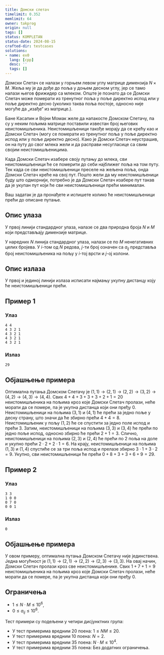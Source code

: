 ```yaml
---
title: Домски слетач
timelimit: 0.352
memlimit: 64
owner: takprog
origin: null
tags: []
status: KOMPLETAN
status-date: 2024-08-15
crafted-dir: testcases
solutions:
- name: ex0
  lang: [cpp]
  desc: ''
  tags: []
---
```


Домски Слетач се налази у горњем левом углу матрице димензија $N \times M$. Жеља му је да дође до поља у доњем десном углу, јер се тамо налази његов фрижидер са млеком. Опште је познато да се Домски Слетач може померати из тренутног поља у поље директно испод или у поље директно десно (уколико таква поља постоје, односно није могуће да „изађе“ из матрице.).

Бане Касапин и Војни Момак желе да напакосте Домском Слетачу, па су у неким пољима матрице поставили известан број његових неистомишљеника. Неистомишљеници такође морају да се крећу као и Домски Слетач (могу се померати из тренутног поља у поље директно испод или у поље директно десно). Како је Домски Слетач неустрашив, он на путу до свог млека жели и да расправи несугласице са свим својим неистомишљеницима.

Када Домски Слетач изабере своју путању до млека, сви неистомишљеници ће се померити до себи најближег поља на том путу. Тек када се сви неистомишљеници преселе на жељена поља, онда Домски Слетач креће на свој пут. Пошто жели да му неистомишљеници буду што одморнији, потребно је да Домски Слетач изабере пут такав да је укупан пут који ће сви неистомишљеници прећи минималан.

Ваш задатак је да пронађете и испишете колико ће неистомишљеници прећи до описане путање.

## Опис улаза

У првој линији стандардног улаза, налазе се два природна броја $N$ и $M$ који представљају димензије матрице.

У наредних $N$ линија стандардног улаза, налази се по $M$ ненегативних целих бројева. У $i$-том од $N$ редова, $j$-ти број означен са $a_{ij}$ представља број неистомишљеника на пољу у $i$-тој врсти и $j$-ој колони. 

## Опис излаза

У првој и јединој линији излаза исписати најмању укупну дистанцу коју ће неистомишљеници прећи.

## Пример 1


### Улаз


```
4 4 
4 3 2 1
4 3 2 1
4 3 2 1
4 3 2 1
```



### Излаз


```
29
```

## Објашњење примера

Оптимална путања Домском Слетачу је $(1,1)\rightarrow (2, 1) \rightarrow (2, 2) \rightarrow (3, 2) \rightarrow (4, 2) \rightarrow (4, 3) \rightarrow (4, 4)$. Свих $4+4+3+3+3+2+1=20$ неистомишљеника на пољима кроз које Домски Слетач пролази, неће морати да се помере, па је укупна дистанца који они пређу $0$. Неистомишљеници на пољима $(3, 1)$ и $(4, 1)$ ће прећи за једно поље у десну страну, што значи да ће збирно прећи $4+4 = 8$. Неистомишљеник у пољу $(1,2)$ ће се спустити за једно поле испод и прећи $3$. Затим, неистомишљеници на пољима $(3, 3)$ и $(3, 4)$ ће прећи по једно поље испод, односно збирно ће прећи $2 + 1 = 3$. Слично, неистомишљеници на пољима $(2, 3)$ и $(2, 4)$ ће прећи по $2$ поља на доле и укупно прећи $2\cdot 2 + 2\cdot1 = 6$. На крају, неистомишљеници на пољима $(1, 3)$ и $(1, 4 )$ спустиће се за три поља испод и прелазе збирно $3\cdot 1 + 3\cdot 2 = 9$. Укупно, сви неистомишљеници ће прећи $0+8+3+3+6+9 = 29$.

## Пример 2


### Улаз


```
3 3 
1 0 0
0 7 0
0 0 1
```



### Излаз


```
0
```

## Објашњење примера

У овом примеру, оптимална путања Домском Слетачу није јединствена. Једна могућност је $(1,1)\rightarrow (2, 1) \rightarrow (2, 2) \rightarrow (2, 3) \rightarrow (3, 3)$. На овај начин, Домски Слетач пролази кроз све неистомишљенике. Свих $1+7+1=9$ неистомишљеника на пољима кроз које Домски Слетач пролази, неће морати да се помере, па је укупна дистанца који они пређу $0$.


## Ограничења


* $1 \leq N \cdot M \leq 10^6$,
* $0 \leq a_{ij} \leq 10^6$.

Тест примери су подељени у четири дисјунктних група:

* У тест примерима вредним 20 поена: $1 \leq NM \leq 20$.
* У тест примерима вредним 10 поена: $N = 2$.
* У тест примерима вредним 35 поена: $N\cdot M \leq 10^4$.
* У тест примерима вредним 35 поена: Без додатних ограничења.



